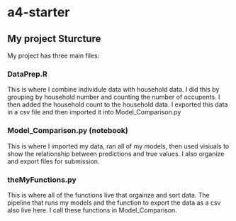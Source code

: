 # a4-starter
## My project Sturcture
My project has three main files: 
### DataPrep.R
This is where I combine individule data with household data. I did this by grouping by household number and counting the number of occupents. I then added the household count to the household data. I exported this data in a csv file and then imported it into Model_Comparison.py

### Model_Comparison.py (notebook)
This is where I imported my data, ran all of my models, then used visiuals to show the relationship between predictions and true values. I also organize and export files for submission. 

###  theMyFunctions.py
This is where all of the functions live that orgainze and sort data. The pipeline that runs my models and the function to export the data as a csv also live here. I call these functions in Model_Comparison. 
